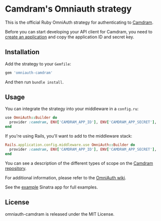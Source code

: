 # Camdram's Omniauth strategy

This is the official Ruby OmniAuth strategy for authenticating to [Camdram](https://www.camdram.net).

Before you can start developing your API client for Camdram, you need to [create an application](https://www.camdram.net/api/apps/new) and copy the application ID and secret key.

## Installation

Add the strategy to your `Gemfile`:

```ruby
gem 'omniauth-camdram'
```

And then run `bundle install`.

## Usage

You can integrate the strategy into your middleware in a `config.ru`:

```ruby
use OmniAuth::Builder do
  provider :camdram, ENV['CAMDRAM_APP_ID'], ENV['CAMDRAM_APP_SECRET'], scope: "user_shows user_orgs user_email write write_org"
end
```

If you're using Rails, you'll want to add to the middleware stack:

```ruby
Rails.application.config.middleware.use OmniAuth::Builder do
  provider :camdram, ENV['CAMDRAM_APP_ID'], ENV['CAMDRAM_APP_SECRET'], scope: "user_shows user_orgs user_email write write_org"
end
```

You can see a description of the different types of scope on the [Camdram repository](https://github.com/camdram/camdram/blob/master/src/Acts/CamdramApiBundle/Resources/views/Authorize/authorize.html.twig).

For additional information, please refer to the [OmniAuth wiki](https://github.com/intridea/omniauth/wiki).

See the [example](https://github.com/camdram/omniauth-camdram/blob/master/examples/sinatra/config.ru) Sinatra app for full examples.

## License

omniauth-camdram is released under the MIT License.
